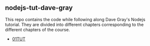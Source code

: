 ## nodejs-tut-dave-gray

This repo contains the code while following along Dave Gray's Nodejs tutorial. They are divided into different chapters corresponding to the different chapters of the course. 

* [01TUT](https://github.com/sthitaprajna-mishra/nodejs-tut-dave-gray/tree/master/01TUT)
